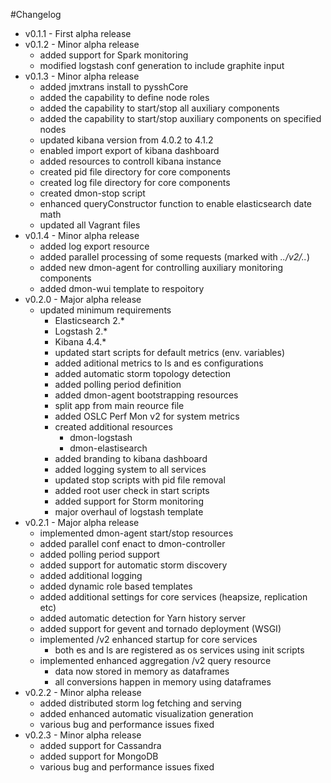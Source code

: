 #Changelog
* v0.1.1 - First alpha release
* v0.1.2 - Minor alpha release
	* added support for Spark monitoring
	* modified logstash conf generation to include graphite input 
* v0.1.3 - Minor alpha release
	* added jmxtrans install to pysshCore
	* added the capability to define node roles
	* added the capability to start/stop all auxiliary components
	* added the capability to start/stop auxiliary components on specified nodes
	* updated kibana version from 4.0.2 to 4.1.2
	* enabled import export of kibana dashboard
	* added resources to controll kibana instance
	* created pid file directory for core components
	* created log file directory for core components
	* created dmon-stop script
	* enhanced queryConstructor function to enable elasticsearch date math
	* updated all Vagrant files
* v0.1.4 - Minor alpha release
	* added log export resource
	* added parallel processing of some requests (marked with _../v2/.._)
	* added new dmon-agent for controlling auxiliary monitoring components
	* added dmon-wui template to respoitory
* v0.2.0 - Major alpha release
	* updated minimum requirements
		* Elasticsearch 2.*
		* Logstash 2.*
		* Kibana 4.4.*
		* updated start scripts for default metrics (env. variables)
		* added aditional metrics to ls and es configurations
		* added automatic storm topology detection
		* added polling period definition
		* added dmon-agent bootstrapping resources
		* split app from main reource file
		* added OSLC Perf Mon v2 for system metrics
		* created additional resources
			* dmon-logstash
			* dmon-elastisearch
		* added branding to kibana dashboard
		* added logging system to all services
		* updated stop scripts with pid file removal
		* added root user check in start scripts
		* added support for Storm monitoring
		* major overhaul of logstash template
* v0.2.1 - Major alpha release
     * implemented dmon-agent start/stop resources
     * added parallel conf enact to dmon-controller
     * added polling period support
     * added support for automatic storm discovery
     * added additional logging
     * added dynamic role based templates
     * added additional settings for core services (heapsize, replication etc)
     * added automatic detection for Yarn history server
     * added support for gevent and tornado deployment (WSGI)
     * implemented /v2 enhanced startup for core services
        * both es and ls are registered as os services using init scripts
     * implemented enhanced aggregation /v2 query resource
        * data now stored in memory as dataframes
        * all conversions happen in memory using dataframes
* v0.2.2 - Minor alpha release
     * added distributed storm log fetching and serving
     * added enhanced automatic visualization generation
     * various bug and performance issues fixed
* v0.2.3 - Minor alpha release
     * added support for Cassandra
     * added support for MongoDB
     * various bug and performance issues fixed
